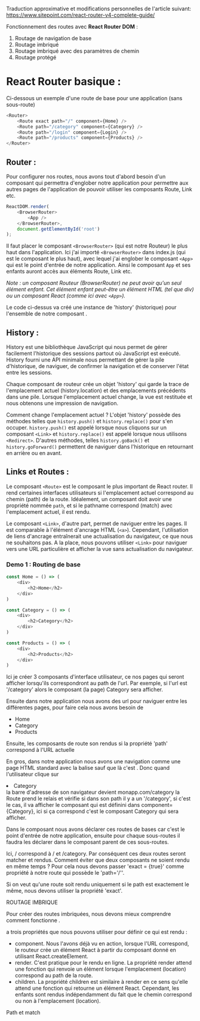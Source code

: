Traduction approximative et modifications personnelles de l'article suivant: https://www.sitepoint.com/react-router-v4-complete-guide/


Fonctionnement des routes avec **React Router DOM** :

1. Routage de navigation de base
2. Routage imbriqué
3. Routage imbriqué avec des paramètres de chemin
4. Routage protégé

# React Router basique :

Ci-dessous un exemple d'une route de base pour une application (sans sous-route)

```JavaScript
<Router>
    <Route exact path="/" component={Home} />
    <Route path="/category" component={Category} />
    <Route path="/login" component={Login} />
    <Route path="/products" component={Products} />
</Router>
```

## Router :

Pour configurer nos routes, nous avons tout d'abord besoin d'un composant qui permettra d'englober notre application pour permettre aux autres pages de l'application de pouvoir utiliser les composants Route, Link etc.

```JavaScript
ReactDOM.render(
    <BrowserRouter>
        <App />
    </BrowserRouter>,
    document.getElementById('root')
);
```

Il faut placer le composant ``<BrowserRouter>`` (qui est notre Routeur) le plus haut dans l'application.
Ici j'ai importé ``<BrowserRouter>`` dans index.js (qui est le composant le plus haut), avec lequel j'ai englober le composant ``<App>`` qui est le point d'entrée de notre application. Ainsi le composant ``App`` et ses enfants auront accès aux éléments Route, Link etc.

*Note : un composant Routeur (BrowserRouter) ne peut avoir qu'un seul élément enfant. Cet élément enfant peut-être un élément HTML (tel que div) ou un composant React (comme ici avec ``<App>``).*

Le code ci-dessus va créé une instance de 'history' (historique) pour l'ensemble de notre composant <App>.

## History :

History est une bibliothèque JavaScript qui nous permet de gérer facilement l'historique des sessions partout où JavaScript est exécuté.
History fourni une API minimale nous permettant de gérer la pile d'historique, de naviguer, de confirmer la navigation et de conserver l'état entre les sessions.

Chaque composant de routeur crée un objet 'history' qui garde la trace de l'emplacement actuel (history.location) et des emplacements précédents dans une pile. Lorsque l'emplacement actuel change, la vue est restituée et nous obtenons une impression de navigation.

Comment change l'emplacement actuel ? L'objet 'history' possède des méthodes telles que ``history.push()`` et ``history.replace()`` pour s'en occuper. ``history.push()`` est appelé lorsque nous cliquons sur un composant ``<Link>`` et ``history.replace()`` est appelé lorsque nous utilisons ``<Redirect>``.
D'autres méthodes, telles ``history.goBack()`` et ``history.goForward()`` permettent de naviguer dans l'historique en retournant en arrière ou en avant.


## Links et Routes :

Le composant ``<Route>`` est le composant le plus important de React router. Il rend certaines interfaces utilisateurs si l'emplacement actuel correspond au chemin (path) de la route.
Idéalement, un composant <Route> doit avoir une propriété nommée ``path``, et si le pathname correspond (match) avec l'emplacement actuel, il est rendu.

Le composant ``<Link>``, d'autre part, permet de naviguer entre les pages. Il est comparable à l'élément d'ancrage HTML (``<a>``). Cependant, l'utilisation de liens d'ancrage entraînerait une actualisation du navigateur, ce que nous ne souhaitons pas.
A la place, nous pouvons utiliser ``<Link>`` pour naviguer vers une URL particulière et afficher la vue sans actualisation du navigateur.


### Demo 1 : Routing de base


```JavaScript
const Home = () => (
    <div>
        <h2>Home</h2>
    </div>
)
```
```JavaScript
const Category = () => (
    <div>
        <h2>Category</h2>
    </div>
)
```
```JavaScript
const Products = () => (
    <div>
        <h2>Products</h2>
    </div>
)
```

Ici je créer 3 composants d'interface utilisateur, ce nos pages qui seront afficher lorsqu'ils correspondront au path de l'url. Par exemple, si l'url est '/category' alors le composant (la page) Category sera afficher.

Ensuite dans notre application nous avons des url pour naviguer entre les différentes pages, pour faire cela nous avons besoin de <Link>

<ul>
    <li><Link to="/">Home</Link></li>
    <li><Link to="/category">Category</Link></li>
    <li><Link to="/products">Products</Link></li>
</ul>

Ensuite, les composants de route son rendus si la propriété 'path' correspond à l'URL actuelle

<Route path="/" component={Home} />
<Route path="/category" component={Category} />
<Route path="/products" component={Products} />

En gros, dans notre application nous avons une navigation comme une page HTML standard avec la balise <a> sauf que là c'est <Link>.
Donc quand l'utilisateur clique sur <li><Link to="/category">Category</Link></li> la barre d'adresse de son navigateur devient monapp.com/category
la Route prend le relais et vérifie si dans son path il y a un '/category', si c'est le cas, il va afficher le composant qui est définini dans component={Category},
ici si ça correspond c'est le composant Category qui sera afficher.

Dans le composant <App> nous avons déclarer ces routes de bases car c'est le point d'entrée de notre application, ensuite pour chaque sous-routes il faudra les déclarer dans le composant parent de ces sous-routes.

Ici, / correspond à / et /category. Par conséquent ces deux routes seront matcher et rendus. Comment éviter que deux composants ne soient rendu en même temps ?
Pour cela nous devons passer 'exact = {true}' comme propriété à notre route qui possède le 'path='/''.

<Route exact={true} path="/" component={Home} />

Si on veut qu'une route soit rendu uniquement si le path est exactement le même, nous devons utiliser la propriété 'exact'.

ROUTAGE IMBRIQUE

Pour créer des routes imbriquées, nous devons mieux comprendre comment fonctionne <Route>.

<Route> a trois propriétés que nous pouvons utiliser pour définir ce qui est rendu :

* component. Nous l'avons déjà vu en action, lorsque l'URL correspond, le routeur crée un élément React à partir du composant donné en utilisant React.createElement.
* render. C'est pratique pour le rendu en ligne. La propriété render attend une fonction qui renvoie un élément lorsque l'emplacement (location) correspond au path de la route.
* children. La propriété children est similaire à render en ce sens qu'elle attend une fonction qui retourne un élément React. Cependant, les enfants sont rendus indépendamment du fait que le chemin correspond ou non à l'emplacement (location).


Path et match
